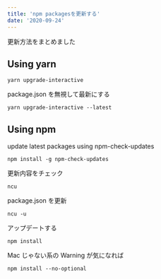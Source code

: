 ```yaml
---
title: 'npm packagesを更新する'
date: '2020-09-24'
---
```


更新方法をまとめました

## Using yarn

```
yarn upgrade-interactive
```

package.json を無視して最新にする

```
yarn upgrade-interactive --latest
```

## Using npm

update latest packages using npm-check-updates

```
npm install -g npm-check-updates
```

更新内容をチェック

```
ncu
```

package.json を更新

```
ncu -u
```

アップデートする

```
npm install
```

Mac じゃない系の Warning が気になれば

```
npm install --no-optional
```

